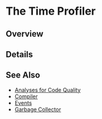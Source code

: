 The Time Profiler
=================

## Overview




## Details




## See Also
* [Analyses for Code Quality](Analyses_for_Code_Quality.md)
* [Compiler](Compiler.md)
* [Events](Events.md)
* [Garbage Collector](Garbage_Collector.md)
